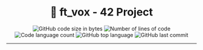 <h1 align="center">
	📖 ft_vox - 42 Project
</h1>

<p align="center">
	<img alt="GitHub code size in bytes" src="https://img.shields.io/github/languages/code-size/abdeljalil-salhi/ft_vox?color=lightblue" />
	<img alt="Number of lines of code" src="https://img.shields.io/tokei/lines/github/abdeljalil-salhi/ft_vox?color=critical" />
	<img alt="Code language count" src="https://img.shields.io/github/languages/count/abdeljalil-salhi/ft_vox?color=yellow" />
	<img alt="GitHub top language" src="https://img.shields.io/github/languages/top/abdeljalil-salhi/ft_vox?color=blue" />
	<img alt="GitHub last commit" src="https://img.shields.io/github/last-commit/abdeljalil-salhi/ft_vox?color=green" />
</p>

---

<p align="center">
</p>